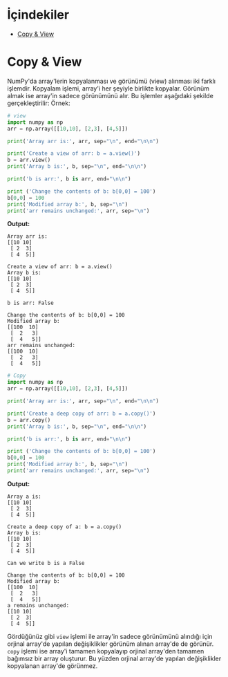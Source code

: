 # İçindekiler

- [Copy & View](#1)

<h1 id="1">Copy & View</h1>

NumPy'da array'lerin kopyalanması ve görünümü (view) alınması iki farklı işlemdir. Kopyalam işlemi, array'i her şeyiyle birlikte kopyalar. Görünüm almak ise array'in sadece görünümünü alır. Bu işlemler aşağıdaki şekilde gerçekleştirilir: Örnek:
```py
# view
import numpy as np
arr = np.array([[10,10], [2,3], [4,5]])

print('Array arr is:', arr, sep="\n", end="\n\n")

print('Create a view of arr: b = a.view()')
b = arr.view()
print('Array b is:', b, sep="\n", end="\n\n")

print('b is arr:', b is arr, end="\n\n")

print ('Change the contents of b: b[0,0] = 100')
b[0,0] = 100
print('Modified array b:', b, sep="\n")
print('arr remains unchanged:', arr, sep="\n")
```
**Output:**
```
Array arr is:
[[10 10]
 [ 2  3]
 [ 4  5]]

Create a view of arr: b = a.view()
Array b is:
[[10 10]
 [ 2  3]
 [ 4  5]]

b is arr: False

Change the contents of b: b[0,0] = 100
Modified array b:
[[100  10]
 [  2   3]
 [  4   5]]
arr remains unchanged:
[[100  10]
 [  2   3]
 [  4   5]]
```
```py
# Copy
import numpy as np
arr = np.array([[10,10], [2,3], [4,5]])

print('Array arr is:', arr, sep="\n", end="\n\n")

print('Create a deep copy of arr: b = a.copy()')
b = arr.copy()
print('Array b is:', b, sep="\n", end="\n\n")

print('b is arr:', b is arr, end="\n\n")

print ('Change the contents of b: b[0,0] = 100')
b[0,0] = 100
print('Modified array b:', b, sep="\n")
print('arr remains unchanged:', arr, sep="\n")
```
**Output:**
```
Array a is:
[[10 10]
 [ 2  3]
 [ 4  5]]

Create a deep copy of a: b = a.copy()
Array b is:
[[10 10]
 [ 2  3]
 [ 4  5]]

Can we write b is a False

Change the contents of b: b[0,0] = 100
Modified array b:
[[100  10]
 [  2   3]
 [  4   5]]
a remains unchanged:
[[10 10]
 [ 2  3]
 [ 4  5]]
```
Gördüğünüz gibi `view` işlemi ile array'in sadece görünümünü alındığı için orjinal array'de yapılan değişiklikler görünüm alınan array'de de görünür. `copy` işlemi ise array'i tamamen kopyalayıp orjinal array'den tamamen bağımsız bir array oluşturur. Bu yüzden orjinal array'de yapılan değişiklikler kopyalanan array'de görünmez.
